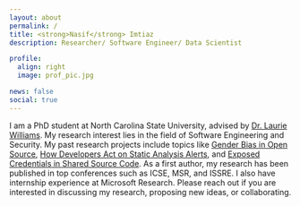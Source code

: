 ```yaml
---
layout: about
permalink: /
title: <strong>Nasif</strong> Imtiaz
description: Researcher/ Software Engineer/ Data Scientist

profile:
  align: right
  image: prof_pic.jpg

news: false
social: true
---
```


I am a PhD student at North Carolina State University, 
advised by [Dr. Laurie Williams](https://collaboration.csc.ncsu.edu/laurie/). My research interest lies in the field of Software Engineering
and Security. My past research projects include topics like [Gender Bias in Open Source](), [How Developers Act on Static Analysis Alerts](), and [Exposed Credentials in Shared Source Code](). 
As a first author, my research has been published in top conferences such as ICSE, MSR, and ISSRE. I also have internship experience at Microsoft Research. Please reach out if you are interested in discussing my research, proposing new ideas, or collaborating.